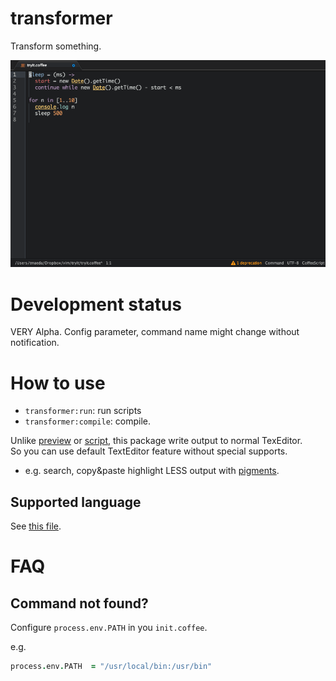 # transformer

Transform something.

![gif](https://raw.githubusercontent.com/t9md/t9md/8adfa669f584361bf4c5c85b3b3431be002dd336/img/atom-transformer.gif)

# Development status

VERY Alpha.
Config parameter, command name might change without notification.  

# How to use

- `transformer:run`: run scripts
- `transformer:compile`: compile.

Unlike [preview](https://atom.io/packages/preview) or [script](https://atom.io/packages/script), this package write output to  normal TexEditor.  
So you can use default TextEditor feature without special supports.  
* e.g. search, copy&paste highlight LESS output with [pigments](https://atom.io/packages/pigments).

## Supported language

See [this file](https://github.com/t9md/atom-transformer/blob/master/lib/transformer.coffee).

# FAQ

## Command not found?

Configure `process.env.PATH` in you `init.coffee`.

e.g.

```coffeescript
process.env.PATH  = "/usr/local/bin:/usr/bin"
```
